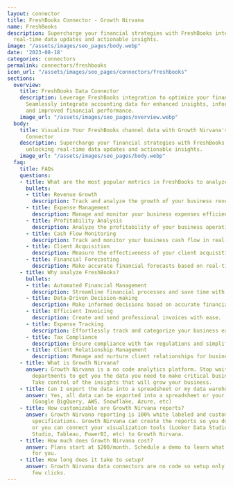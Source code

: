 ```yaml
---
layout: connector
title: FreshBooks Connector - Growth Nirvana
name: FreshBooks
description: Supercharge your financial strategies with FreshBooks integration, unlocking
  real-time data updates and actionable insights.
image: "/assets/images/seo_pages/body.webp"
date: '2023-08-18'
categories: connectors
permalink: connectors/freshbooks
icon_url: "/assets/images/seo_pages/connectors/freshbooks"
sections:
  overview:
    title: FreshBooks Data Connector
    description: Leverage FreshBooks integration to optimize your financial processes.
      Seamlessly integrate accounting data for enhanced insights, informed decisions,
      and improved financial performance.
    image_url: "/assets/images/seo_pages/overview.webp"
  body:
    title: Visualize Your FreshBooks channel data with Growth Nirvana's FreshBooks
      Connector
    description: Supercharge your financial strategies with FreshBooks integration,
      unlocking real-time data updates and actionable insights.
    image_url: "/assets/images/seo_pages/body.webp"
  faq:
    title: FAQs
    questions:
    - title: What are the most popular metrics in FreshBooks to analyze?
      bullets:
      - title: Revenue Growth
        description: Track and analyze the growth of your business revenue.
      - title: Expense Management
        description: Manage and monitor your business expenses efficiently.
      - title: Profitability Analysis
        description: Analyze the profitability of your business operations.
      - title: Cash Flow Monitoring
        description: Track and monitor your business cash flow in real-time.
      - title: Client Acquisition
        description: Measure the effectiveness of your client acquisition strategies.
      - title: Financial Forecasting
        description: Make accurate financial forecasts based on real-time data.
    - title: Why analyze FreshBooks?
      bullets:
      - title: Automated Financial Management
        description: Streamline financial processes and save time with automated management.
      - title: Data-Driven Decision-making
        description: Make informed decisions based on accurate financial data.
      - title: Efficient Invoicing
        description: Create and send professional invoices with ease.
      - title: Expense Tracking
        description: Effortlessly track and categorize your business expenses.
      - title: Tax Compliance
        description: Ensure compliance with tax regulations and simplify tax filing.
      - title: Client Relationship Management
        description: Manage and nurture client relationships for business growth.
    - title: What is Growth Nirvana?
      answer: Growth Nirvana is a no code analytics platform. Stop waiting for other
        departments to get you the data you need to make critical business decisions.
        Take control of the insights that will grow your business.
    - title: Can I export the data into a spreadsheet or my data warehouse?
      answer: Yes, all data can be exported into a spreadsheet or your data warehouse
        (Google BigQuery, AWS, Snowflake, Azure, etc)
    - title: How customizable are Growth Nirvana reports?
      answer: Growth Nirvana reporting is 100% white labeled and customized to your
        specifications. Growth Nirvana can create the reports so you don’t have to
        or you can connect your visualization tools (Looker Data Studio/Google Data
        Studio, Tableau, PowerBI, etc) to Growth Nirvana.
    - title: How much does Growth Nirvana cost?
      answer: Plans start at $200/month. Schedule a demo to learn what plan is best
        for you.
    - title: How long does it take to setup?
      answer: Growth Nirvana data connectors are no code so setup only requires a
        few clicks.
---
```

